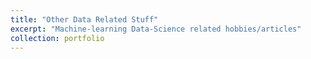 ```yaml
---
title: "Other Data Related Stuff"
excerpt: "Machine-learning Data-Science related hobbies/articles"
collection: portfolio
---
```

